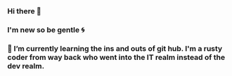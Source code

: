 ### Hi there 👋
### I'm new so be gentle :cyclone:
### 🌱 I’m currently learning the ins and outs of git hub.  I'm a rusty coder from way back who went into the IT realm instead of the dev realm.
<!--
**git-bitty/git-bitty** is a ✨ _special_ ✨ repository because its `README.md` (this file) appears on your GitHub profile.

Here are some ideas to get you started:

- 🔭 I’m currently working on learning 

- 👯 I’m looking to collaborate on ...
- 🤔 I’m looking for help with ...
- 💬 Ask me about ...
- 📫 How to reach me: ...
- 😄 Pronouns: ...
- ⚡ Fun fact: ...
-->
